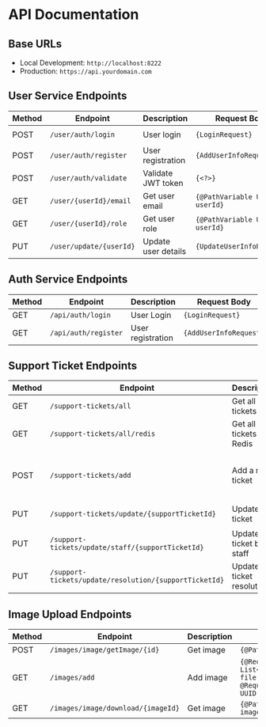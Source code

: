 # API Documentation

## Base URLs

- Local Development: `http://localhost:8222`
- Production: `https://api.yourdomain.com`

## User Service Endpoints

| Method | Endpoint                | Description         | Request Body                  | Response           |
|--------|-------------------------|---------------------|-------------------------------|--------------------|
| POST   | `/user/auth/login`      | User login          | `{LoginRequest}`              | `{LoginResponse }` |
| POST   | `/user/auth/register`   | User registration   | `{AddUserInfoRequest}`        | `{ UserResponse }` |
| POST   | `/user/auth/validate`   | Validate JWT token  | `{<?>}`                       | `{ <?> }`          |
| GET    | `/user/{userId}/email`  | Get user email      | `{@PathVariable UUID userId}` | `{ String }`       |
| GET    | `/user/{userId}/role`   | Get user role       | `{@PathVariable UUID userId}` | `{ String }`       |
| PUT    | `/user/update/{userId}` | Update user details | `{UpdateUserInfoRequest}`     | `{ UserResponse }` |

## Auth Service Endpoints

| Method | Endpoint             | Description       | Request Body           | Response           |
|--------|----------------------|-------------------|------------------------|--------------------|
| GET    | `/api/auth/login`    | User Login        | `{LoginRequest}`       | `{AuthResponse}`   |
| GET    | `/api/auth/register` | User registration | `{AddUserInfoRequest}` | `{ AuthResponse }` |

## Support Ticket Endpoints

| Method | Endpoint                                               | Description                | Request Body                                                                                                                                                               | Response                  |
|--------|--------------------------------------------------------|----------------------------|----------------------------------------------------------------------------------------------------------------------------------------------------------------------------|---------------------------|
| GET    | `/support-tickets/all`                                 | Get all tickets            | -                                                                                                                                                                          | `{SupportTicketResponse}` |
| GET    | `/support-tickets/all/redis`                           | Get all tickets from Redis | -                                                                                                                                                                          | `{SupportTicketResponse}` |
| POST   | `/support-tickets/add`                                 | Add a new ticket           | `{@RequestPart("addSupportTicketRequest") AddSupportTicketRequest addSupportTicketRequest, @RequestPart(value = "attachment", required = false) MultipartFile attachment}` | `{SupportTicketResponse}` |
| PUT    | `/support-tickets/update/{supportTicketId}`            | Update a ticket            | `{@PathVariable UUID supportTicketId, @RequestBody UpdateSupportTicketRequest updateSupportTicketRequest}`                                                                 | `{SupportTicketResponse}` |
| PUT    | `/support-tickets/update/staff/{supportTicketId}`      | Update a ticket by staff   | `{@PathVariable UUID supportTicketId, @RequestBody UpdateSupportTicketRequest updateSupportTicketRequest}`                                                                 | `{SupportTicketResponse}` |
| PUT    | `/support-tickets/update/resolution/{supportTicketId}` | Update a ticket resolution | `{@PathVariable UUID supportTicketId, @RequestBody UpdateSupportTicketRequest updateSupportTicketRequest}`                                                                 | `{SupportTicketResponse}` |

## Image Upload Endpoints

| Method | Endpoint                           | Description | Request Body                                                                      | Response            |
|--------|------------------------------------|-------------|-----------------------------------------------------------------------------------|---------------------|
| POST   | `/images/image/getImage/{id}`      | Get image   | `{@PathVariable UUID id}`                                                         | `{ImageResponse}`   |
| GET    | `/images/add`                      | Add image   | `{@RequestParam List<MultipartFile> file, @RequestHeader("userId") UUID userId }` | `{ ImageResponse }` |
| GET    | `/images/image/download/{imageId}` | Get image   | `{@PathVariable UUID imageId}`                                                    | `{ImageResponse}`   |